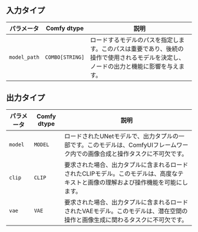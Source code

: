 ## 入力タイプ

| パラメータ    | Comfy dtype  | 説明 |
|--------------|--------------|-------------|
| `model_path` | `COMBO[STRING]` | ロードするモデルのパスを指定します。このパスは重要であり、後続の操作で使用されるモデルを決定し、ノードの出力と機能に影響を与えます。 |

## 出力タイプ

| パラメータ | Comfy dtype | 説明 |
|-----------|-------------|-------------|
| `model`   | `MODEL`     | ロードされたUNetモデルで、出力タプルの一部です。このモデルは、ComfyUIフレームワーク内での画像合成と操作タスクに不可欠です。 |
| `clip`    | `CLIP`      | 要求された場合、出力タプルに含まれるロードされたCLIPモデル。このモデルは、高度なテキストと画像の理解および操作機能を可能にします。 |
| `vae`     | `VAE`       | 要求された場合、出力タプルに含まれるロードされたVAEモデル。このモデルは、潜在空間の操作と画像生成に関わるタスクに不可欠です。 |